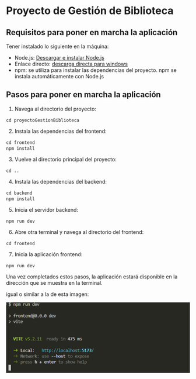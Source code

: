 # Proyecto de Gestión de Biblioteca


## Requisitos para poner en marcha la aplicación
Tener instalado lo siguiente en la máquina:

- Node.js: [Descargar e instalar Node.js](https://nodejs.org)
- Enlace directo: [descarga directa para windows](https://nodejs.org/dist/v20.15.0/node-v20.15.0-x64.msi)
- npm: se utiliza para instalar las dependencias del proyecto. npm se instala automáticamente con Node.js

## Pasos para poner en marcha la aplicación


1. Navega al directorio del proyecto:

```
cd proyectoGestionBiblioteca
```

2. Instala las dependencias del frontend:

```
cd frontend
npm install
```

3. Vuelve al directorio principal del proyecto:

```
cd ..
```

4. Instala las dependencias del backend:

```
cd backend
npm install
```

5. Inicia el servidor backend:

```
npm run dev
```

6. Abre otra terminal y navega al directorio del frontend:

```
cd frontend
```

7. Inicia la aplicación frontend:

```
npm run dev
```

Una vez completados estos pasos, la aplicación estará disponible en la dirección que se muestra en la terminal.

igual o similar a la de esta imagen:

![alt text](image.png)


